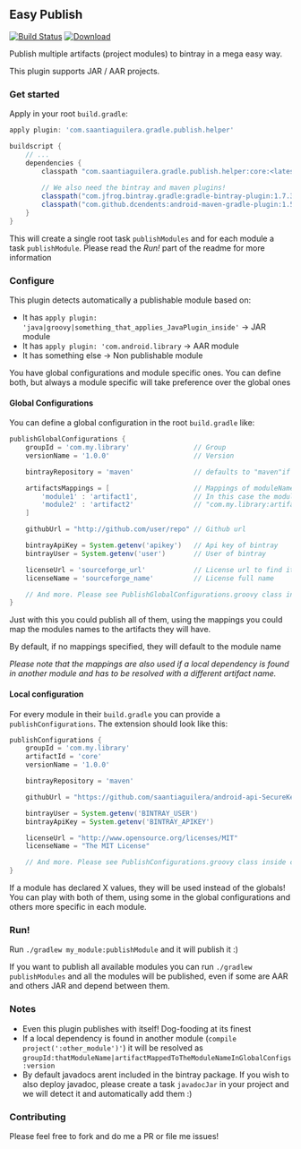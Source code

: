 ## Easy Publish

[![Build Status](https://travis-ci.org/saantiaguilera/gradle-api-easy_publish.svg?branch=master)](https://travis-ci.org/saantiaguilera/gradle-api-easy_publish) [![Download](https://api.bintray.com/packages/saantiaguilera/maven/com.saantiaguilera.gradle.publish.helper.core/images/download.svg) ](https://bintray.com/saantiaguilera/maven/com.saantiaguilera.gradle.publish.helper.core/_latestVersion)

Publish multiple artifacts (project modules) to bintray in a mega easy way.

This plugin supports JAR / AAR projects.

### Get started

Apply in your root `build.gradle`:

```gradle
apply plugin: 'com.saantiaguilera.gradle.publish.helper'

buildscript {
    // ...
    dependencies {
        classpath "com.saantiaguilera.gradle.publish.helper:core:<latest_version>"
        
        // We also need the bintray and maven plugins!
        classpath("com.jfrog.bintray.gradle:gradle-bintray-plugin:1.7.3")
        classpath("com.github.dcendents:android-maven-gradle-plugin:1.5")
    }
}
```

This will create a single root task `publishModules` and for each module a task `publishModule`. Please read the _Run!_ part of the readme for more information

### Configure

This plugin detects automatically a publishable module based on:

* It has `apply plugin: 'java|groovy|something_that_applies_JavaPlugin_inside'` -> JAR module
* It has `apply plugin: 'com.android.library` -> AAR module
* It has something else -> Non publishable module

You have global configurations and module specific ones. You can define both, but always a module specific will take preference over the global ones

#### Global Configurations

You can define a global configuration in the root `build.gradle` like:
```gradle
publishGlobalConfigurations {
    groupId = 'com.my.library'                // Group
    versionName = '1.0.0'                     // Version

    bintrayRepository = 'maven'               // defaults to "maven"if not found

    artifactsMappings = [                     // Mappings of moduleName -> artifactName when publishing them
        'module1' : 'artifact1',              // In this case the module name is 'module1', but will be released as:
        'module2' : 'artifact2'               // "com.my.library:artifact1:1.0.0"
    ]

    githubUrl = "http://github.com/user/repo" // Github url

    bintrayApiKey = System.getenv('apikey')   // Api key of bintray
    bintrayUser = System.getenv('user')       // User of bintray

    licenseUrl = 'sourceforge_url'            // License url to find it
    licenseName = 'sourceforge_name'          // License full name

    // And more. Please see PublishGlobalConfigurations.groovy class inside core/ to see all properties
}
```

Just with this you could publish all of them, using the mappings you could map the modules names to the artifacts they will have.

By default, if no mappings specified, they will default to the module name

_Please note that the mappings are also used if a local dependency is found in another module and has to be resolved with a different artifact name._


#### Local configuration

For every module in their `build.gradle` you can provide a `publishConfigurations`. The extension should look like this:

```gradle
publishConfigurations {
    groupId = 'com.my.library'
    artifactId = 'core'
    versionName = '1.0.0'

    bintrayRepository = 'maven'

    githubUrl = "https://github.com/saantiaguilera/android-api-SecureKeys"

    bintrayUser = System.getenv('BINTRAY_USER')
    bintrayApiKey = System.getenv('BINTRAY_APIKEY')

    licenseUrl = "http://www.opensource.org/licenses/MIT"
    licenseName = "The MIT License"

    // And more. Please see PublishConfigurations.groovy class inside core/ to see all properties
}
```

If a module has declared X values, they will be used instead of the globals! You can play with both of them, using some in the global configurations and others more specific in each module.

### Run!

Run `./gradlew my_module:publishModule` and it will publish it :)

If you want to publish all available modules you can run `./gradlew publishModules` and all the modules will be published, even if some are AAR and others JAR and depend between them.

### Notes

- Even this plugin publishes with itself! Dog-fooding at its finest
- If a local dependency is found in another module (`compile project(':other_module')'`) it will be resolved as `groupId:thatModuleName|artifactMappedToTheModuleNameInGlobalConfigs:version`
- By default javadocs arent included in the bintray package. If you wish to also deploy javadoc, please create a task `javadocJar` in your project and we will detect it and automatically add them :)

### Contributing

Please feel free to fork and do me a PR or file me issues!

